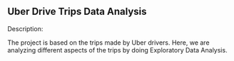 ## Uber Drive Trips Data Analysis
Description:

The project is based on the trips made by Uber drivers. 
Here, we are analyzing different aspects of the trips by doing Exploratory Data Analysis. 
